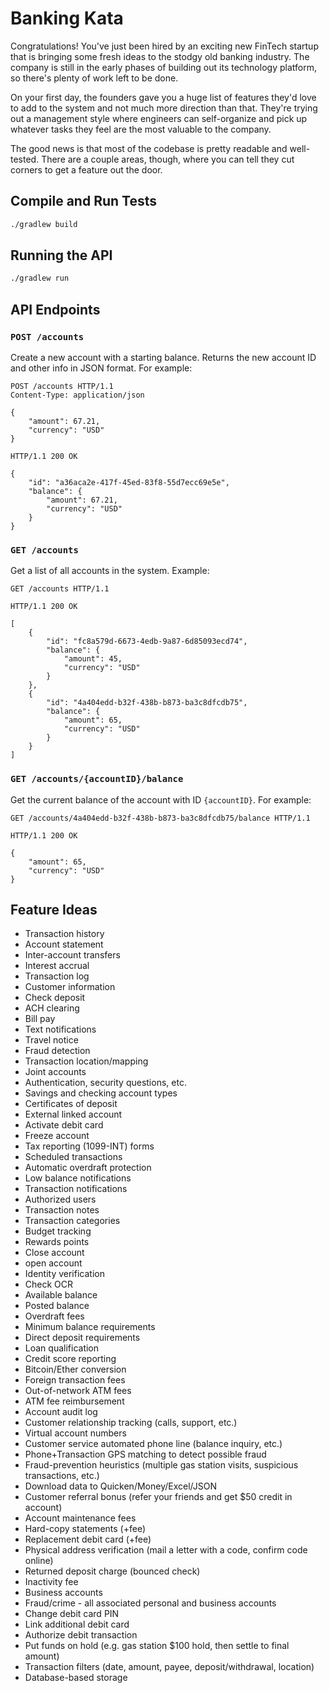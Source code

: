 # Banking Kata

Congratulations! You've just been hired by an exciting new FinTech startup that is bringing some fresh ideas to the stodgy old banking industry. The company is still in the early phases of building out its technology platform, so there's plenty of work left to be done.

On your first day, the founders gave you a huge list of features they'd love to add to the system and not much more direction than that. They're trying out a management style where engineers can self-organize and pick up whatever tasks they feel are the most valuable to the company.

The good news is that most of the codebase is pretty readable and well-tested. There are a couple areas, though, where you can tell they cut corners to get a feature out the door.

## Compile and Run Tests

```sh
./gradlew build
```

## Running the API

```sh
./gradlew run
```

## API Endpoints

### `POST /accounts` 

Create a new account with a starting balance. Returns the new account ID and other info in JSON format. For example:

```
POST /accounts HTTP/1.1
Content-Type: application/json

{
    "amount": 67.21,
    "currency": "USD"
}
```

```
HTTP/1.1 200 OK

{
    "id": "a36aca2e-417f-45ed-83f8-55d7ecc69e5e",
    "balance": {
        "amount": 67.21,
        "currency": "USD"
    }
}
```

### `GET /accounts`

Get a list of all accounts in the system. Example:

```
GET /accounts HTTP/1.1
```

```
HTTP/1.1 200 OK

[
    {
        "id": "fc8a579d-6673-4edb-9a87-6d85093ecd74",
        "balance": {
            "amount": 45,
            "currency": "USD"
        }
    },
    {
        "id": "4a404edd-b32f-438b-b873-ba3c8dfcdb75",
        "balance": {
            "amount": 65,
            "currency": "USD"
        }
    }
]
```

### `GET /accounts/{accountID}/balance`

Get the current balance of the account with ID `{accountID}`. For example:

```
GET /accounts/4a404edd-b32f-438b-b873-ba3c8dfcdb75/balance HTTP/1.1
```

```
HTTP/1.1 200 OK

{
    "amount": 65,
    "currency": "USD"
}
```

## Feature Ideas

- Transaction history
- Account statement
- Inter-account transfers
- Interest accrual
- Transaction log
- Customer information
- Check deposit
- ACH clearing
- Bill pay
- Text notifications
- Travel notice
- Fraud detection
- Transaction location/mapping
- Joint accounts
- Authentication, security questions, etc.
- Savings and checking account types
- Certificates of deposit
- External linked account
- Activate debit card
- Freeze account
- Tax reporting (1099-INT) forms
- Scheduled transactions
- Automatic overdraft protection
- Low balance notifications
- Transaction notifications
- Authorized users
- Transaction notes
- Transaction categories
- Budget tracking
- Rewards points
- Close account
- open account
- Identity verification
- Check OCR
- Available balance
- Posted balance
- Overdraft fees
- Minimum balance requirements
- Direct deposit requirements
- Loan qualification
- Credit score reporting
- Bitcoin/Ether conversion
- Foreign transaction fees
- Out-of-network ATM fees
- ATM fee reimbursement
- Account audit log
- Customer relationship tracking (calls, support, etc.)
- Virtual account numbers
- Customer service automated phone line (balance inquiry, etc.)
- Phone+Transaction GPS matching to detect possible fraud
- Fraud-prevention heuristics  (multiple gas station visits, suspicious transactions, etc.)
- Download data to Quicken/Money/Excel/JSON
- Customer referral bonus (refer your friends and get $50 credit in account)
- Account maintenance fees
- Hard-copy statements (+fee)
- Replacement debit card (+fee)
- Physical address verification (mail a letter with a code, confirm code online)
- Returned deposit charge (bounced check)
- Inactivity fee
- Business accounts
- Fraud/crime - all associated personal and business accounts
- Change debit card PIN
- Link additional debit card
- Authorize debit transaction
- Put funds on hold (e.g. gas station $100 hold, then settle to final amount)
- Transaction filters (date, amount, payee, deposit/withdrawal, location)
- Database-based storage
